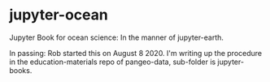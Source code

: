 # jupyter-ocean
Jupyter Book for ocean science: In the manner of jupyter-earth. 

In passing: Rob started this on August 8 2020. I'm writing up the procedure in the education-materials repo of pangeo-data, 
sub-folder is jupyter-books. 
